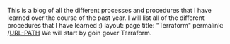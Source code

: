 
This is a blog of all the different processes and procedures that I have learned over the course of the past year. I will list all of the different procedures that I have learned :)
layout: page
title: "Terraform"
permalink: /[URL-PATH](https://github.com/courier-bot-coder/can.github.io/tree/main/terraform)
We will start by goin gover Terraform.
